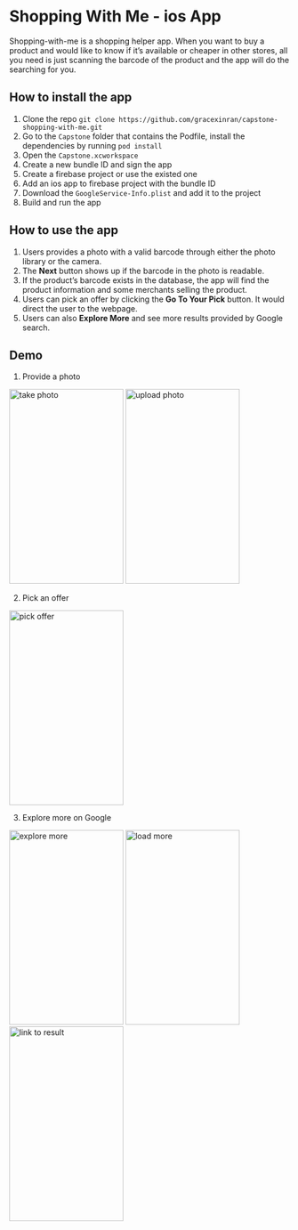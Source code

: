 # Shopping With Me - ios App
Shopping-with-me is a shopping helper app. When you want to buy a product and would like to know if it’s available or cheaper in other stores, all you need is just scanning the barcode of the product and the app will do the searching for you.

## How to install the app
1. Clone the repo `git clone https://github.com/gracexinran/capstone-shopping-with-me.git`
2. Go to the `Capstone` folder that contains the Podfile, install the dependencies by running `pod install`
3. Open the `Capstone.xcworkspace`
4. Create a new bundle ID and sign the app
5. Create a firebase project or use the existed one
6. Add an ios app to firebase project with the bundle ID
7. Download the `GoogleService-Info.plist` and add it to the project
8. Build and run the app

## How to use the app
1. Users provides a photo with a valid barcode through either the photo library or the camera.
2. The **Next** button shows up if the barcode in the photo is readable.
3. If the product’s barcode exists in the database, the app will find the product information and some merchants selling the product.
4. Users can pick an offer by clicking the **Go To Your Pick** button. It would direct the user to the webpage.
5. Users can also **Explore More** and see more results provided by Google search.


## Demo
1. Provide a photo

<img src="https://github.com/gracexinran/capstone-shopping-with-me/blob/master/gif/app-take-photo.gif?raw=true" title="take photo" width=205 height=350/>  <img src="https://github.com/gracexinran/capstone-shopping-with-me/blob/master/gif/app-upload-photo.gif?raw=true" title="upload photo" width=205 height=350/>

2. Pick an offer

<img src="https://github.com/gracexinran/capstone-shopping-with-me/blob/master/gif/app-pick-offer.gif?raw=true" title="pick offer" width=205 height=350/>

3. Explore more on Google

<img src="https://github.com/gracexinran/capstone-shopping-with-me/blob/master/gif/app-explore-more.gif?raw=true" title="explore more" width=205 height=350/>  <img src="https://github.com/gracexinran/capstone-shopping-with-me/blob/master/gif/app-load-more.gif?raw=true" title="load more" width=205 height=350/>  <img src="https://github.com/gracexinran/capstone-shopping-with-me/blob/master/gif/app-link-to-result.gif?raw=true" title="link to result" width=205 height=350/>

